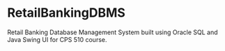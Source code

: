 # RetailBankingDBMS
Retail Banking Database Management System built using Oracle SQL and Java Swing UI for CPS 510 course. 
